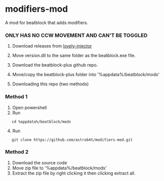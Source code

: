 # modifiers-mod
A mod for beatblock that adds modifiers.
### ONLY HAS NO CCW MOVEMENT AND CAN'T BE TOGGLED

1. Download releases from [lovely-injector](https://github.com/Speretta/lovely-injector/releases/tag/v0.5.0-beta7)
2. Move version.dll to the same folder as the beatblock.exe file.

3. Download the beatblock-plus github repo.
4. Move/copy the beatblock-plus folder into '%appdata%/beatblock/mods'

5. Downloading this repo (two methods)

### Method 1
1. Open powershell
2. Run
```
   cd %appdata%/beatblock/mods
```
4. Run
```
   git clone https://github.com/astrob4t/modifiers-mod.git
```

### Method 2
1. Download the source code
2. Move zip file to '%appdata%/beatblock/mods'
3. Extract the zip file by right clicking it then clicking extract all.
